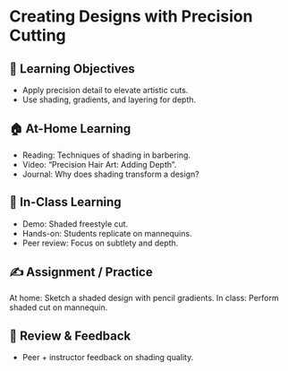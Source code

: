 # Creating Designs with Precision Cutting

## 🎯 Learning Objectives
- Apply precision detail to elevate artistic cuts.
- Use shading, gradients, and layering for depth.

## 🏠 At-Home Learning
- Reading: Techniques of shading in barbering.
- Video: “Precision Hair Art: Adding Depth”.
- Journal: Why does shading transform a design?

## 🏫 In-Class Learning
- Demo: Shaded freestyle cut.
- Hands-on: Students replicate on mannequins.
- Peer review: Focus on subtlety and depth.

## ✍️ Assignment / Practice
At home: Sketch a shaded design with pencil gradients.
In class: Perform shaded cut on mannequin.

## 🧾 Review & Feedback
- Peer + instructor feedback on shading quality.
